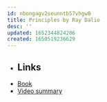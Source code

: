 ```yaml
---
id: nbongagv2seunntb57vhgw0
title: Principles by Ray Dalio
desc: ''
updated: 1652344824206
created: 1650519236629
---
```

- ## Links
* [Book](https://www.amazon.com/Principles-Ray-Dalio-audiobook/dp/B074B2CZJG)
* [Video summary](https://www.youtube.com/watch?v=B9XGUpQZY38)
